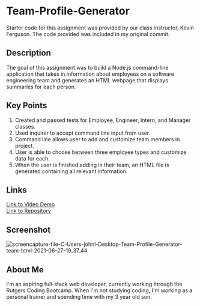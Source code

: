 # Team-Profile-Generator  

Starter code for this assignment was provided by our class instructor, Kevin Ferguson. The code provided was included in my original commit.

## Description
The goal of this assignment was to build a Node.js command-line application that takes in information about employees on a software engineering team and generates an HTML webpage that displays summaries for each person.

## Key Points
1. Created and passed tests for Employee, Engineer, Intern, and Manager classes.
2. Used inquirer to accept command line input from user.
3. Command line allows user to add and customize team members in project.
4. User is able to choose between three employee types and customize data for each.
5. When the user is finished adding in their team, an HTML file is generated containing all relevant information.

## Links
[Link to Video Demo](https://drive.google.com/file/d/1Tkbo2zHkk-LxA1HtwGbdbJH1m2B3iEua/view) </br>
[Link to Repository](https://github.com/JohnLanni619/Team-Profile-Generator)

## Screenshot
![screencapture-file-C-Users-johnl-Desktop-Team-Profile-Generator-team-html-2021-06-27-19_37_44](https://user-images.githubusercontent.com/82123623/123563231-82ca9680-d781-11eb-9b4a-63981fc6d4fc.png)

## About Me
I'm an aspiring full-stack web developer, currently working through the Rutgers Coding Bootcamp. When I'm not studying coding, I'm working as a personal trainer and spending time with my 3 year old son.
